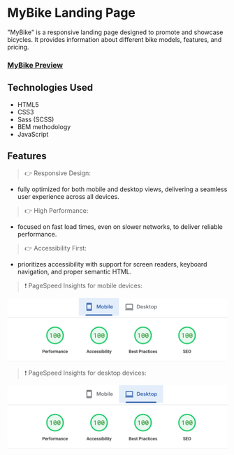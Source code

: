 # MyBike Landing Page

"MyBike" is a responsive landing page designed to promote and showcase bicycles. It provides information about different bike models, features, and pricing.

### [MyBike Preview](https://my-bike-web.pages.dev/)

## Technologies Used

-   HTML5
-   CSS3
-   Sass (SCSS)
-   BEM methodology
-   JavaScript

## Features

> 👉 Responsive Design:

-   fully optimized for both mobile and desktop views, delivering a seamless user experience across all devices.

> 👉 High Performance:

-   focused on fast load times, even on slower networks, to deliver reliable performance.

> 👉 Accessibility First:

-   prioritizes accessibility with support for screen readers, keyboard navigation, and proper semantic HTML.

> ❗ PageSpeed ​​​​Insights for mobile devices:

![REPORT](/readme-report/page-speed-mob.png)

> ❗ PageSpeed ​​​​Insights for desktop devices:

![REPORT](/readme-report/page-speed-desk.png)

